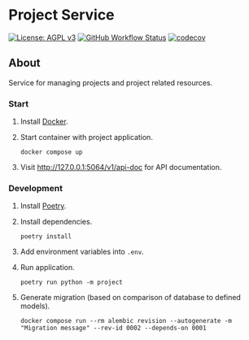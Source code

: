 # Project Service

[![License: AGPL v3](https://img.shields.io/badge/License-AGPL_v3-blue.svg?style=for-the-badge)](https://www.gnu.org/licenses/agpl-3.0)
[![GitHub Workflow Status](https://img.shields.io/github/workflow/status/PilotDataPlatform/project/ci?style=for-the-badge)](https://github.com/PilotDataPlatform/project/actions)
[![codecov](https://img.shields.io/codecov/c/github/PilotDataPlatform/project?style=for-the-badge)](https://codecov.io/gh/PilotDataPlatform/project)

## About

Service for managing projects and project related resources.

### Start

1. Install [Docker](https://www.docker.com/get-started/).
2. Start container with project application.

       docker compose up

3. Visit http://127.0.0.1:5064/v1/api-doc for API documentation.

### Development

1. Install [Poetry](https://python-poetry.org/docs/#installation).
2. Install dependencies.

       poetry install

3. Add environment variables into `.env`.
4. Run application.

       poetry run python -m project

5. Generate migration (based on comparison of database to defined models).

       docker compose run --rm alembic revision --autogenerate -m "Migration message" --rev-id 0002 --depends-on 0001
